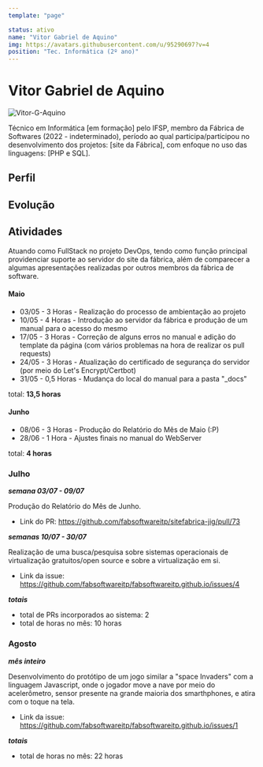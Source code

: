 ```yaml
---
template: "page"

status: ativo
name: "Vitor Gabriel de Aquino"
img: https://avatars.githubusercontent.com/u/95290697?v=4
position: "Tec. Informática (2º ano)"
---
```


# Vitor Gabriel de Aquino

![Vitor-G-Aquino](https://avatars.githubusercontent.com/u/95290697?v=4)

Técnico em Informática [em formação] pelo IFSP, membro da Fábrica de Softwares (2022 - indeterminado), período ao qual participa/participou no desenvolvimento dos projetos: [site da Fábrica], com enfoque no uso das linguagens: [PHP e SQL].

## Perfil

## Evolução

## Atividades
Atuando como FullStack no projeto DevOps, tendo como função principal providenciar suporte ao servidor do site da fábrica, além de comparecer a algumas apresentações realizadas por outros membros da fábrica de software.

#### Maio

- 03/05 - 3 Horas - Realização do processo de ambientação ao projeto
- 10/05 - 4 Horas - Introdução ao servidor da fábrica e produção de um manual para o acesso do mesmo
- 17/05 - 3 Horas - Correção de alguns erros no manual e adição do template da página (com vários problemas na hora de realizar os pull requests)
- 24/05 - 3 Horas - Atualização do certificado de segurança do servidor (por meio do Let's Encrypt/Certbot) 
- 31/05 - 0,5 Horas - Mudança do local do manual para a pasta "_docs"

total: **13,5 horas**

#### Junho 

- 08/06 - 3 Horas - Produção do Relatório do Mês de Maio (:P)
- 28/06 - 1 Hora - Ajustes finais no manual do WebServer

total: **4 horas**

### Julho
***semana 03/07 - 09/07***

Produção do Relatório do Mês de Junho.

- Link do PR: https://github.com/fabsoftwareitp/sitefabrica-jig/pull/73

***semanas 10/07 - 30/07***

Realização de uma busca/pesquisa sobre sistemas operacionais de virtualização gratuitos/open source e sobre a virtualização em si.

- Link da issue: https://github.com/fabsoftwareitp/fabsoftwareitp.github.io/issues/4

***totais***
- total de PRs incorporados ao sistema: 2
- total de horas no mês: 10 horas

### Agosto
***mês inteiro***

Desenvolvimento do protótipo de um jogo similar a "space Invaders" com a linguagem Javascript, onde o jogador move a nave por meio do acelerômetro, sensor presente na grande maioria dos smarthphones, e atira com o toque na tela.

- Link da issue: https://github.com/fabsoftwareitp/fabsoftwareitp.github.io/issues/1

***totais***
- total de horas no mês: 22 horas
